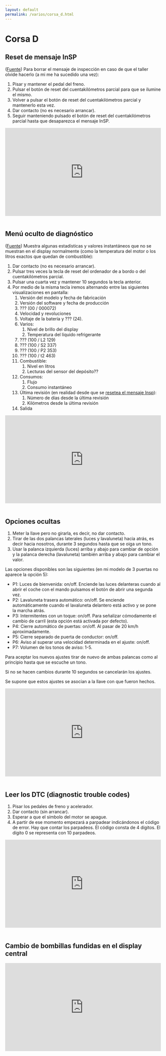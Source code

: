```yaml
---
layout: default
permalink: /varios/corsa_d.html
---
```


# Corsa D

## Reset de mensaje InSP

([Fuente](http://mr-fix.info/opel-corsa-d-inspection-reset/)) Para borrar el mensaje de inspección en caso de que el taller olvide hacerlo (a mi me ha sucedido una vez):

1. Pisar y mantener el pedal del freno.
2. Pulsar el botón de reset del cuentakilómetros parcial para que se ilumine el mismo.
3. Volver a pulsar el botón de reset del cuentakilómetros parcial y mantenerlo esta vez.
4. Dar contacto (no es necesario arrancar).
5. Seguir manteniendo pulsado el botón de reset del cuentakilómetros parcial hasta que desaparezca el mensaje InSP.

<div style="position:relative;height:0;padding-bottom:56.25%"><iframe src="https://www.youtube.com/embed/Wcw01HP5eSM?ecver=2" width="640" height="360" frameborder="0" style="position:absolute;width:100%;height:100%;left:0" allowfullscreen></iframe></div><br>

## Menú oculto de diagnóstico

([Fuente](http://mr-fix.info/opel-corsa-d-hidden-diagnostic-menu/)) Muestra algunas estadísticas y valores instantáneos que no se muestran en el display normalmente (como la temperatura del motor o los litros exactos que quedan de combustible):

1. Dar contacto (no es necesario arrancar).
2. Pulsar tres veces la tecla de reset del ordenador de a bordo o del cuentakilómetros parcial.
3. Pulsar una cuarta vez y mantener 10 segundos la tecla anterior.
4. Por medio de la misma tecla iremos alternando entre las siguientes visualizaciones en pantalla:
    1. Versión del modelo y fecha de fabricación
    2. Versión del software y fecha de producción
    3. ??? (00 / 000072)
    4. Velocidad y revoluciones
    5. Voltaje de la batería y ??? (24).
    6. Varios:
        1. Nivel de brillo del display
        2. Temperatura del líquido refrigerante
    7. ??? (100 / L2 129)
    8. ??? (100 / S2 337)
    9. ??? (100 / P2 353)
    10. ??? (100 / t2 463)
    11. Combustible:
        1. Nivel en litros
        2. Lecturas del sensor del depósito??
    12. Consumos:
        1. Flujo
        2. Consumo instantáneo
    13. Última revisión (en realidad desde que se [resetea el mensaje Insp](#reset-de-mensaje-insp)):
        1. Número de días desde la última revisión
        2. Kilómetros desde la última revisión
    14. Salida

<div style="position:relative;height:0;padding-bottom:56.25%"><iframe src="https://www.youtube.com/embed/JTUrgjdHDNA?ecver=2" width="640" height="360" frameborder="0" style="position:absolute;width:100%;height:100%;left:0" allowfullscreen></iframe></div><br>

## Opciones ocultas

1. Meter la llave pero no girarla, es decir, no dar contacto.
2. Tirar de las dos palancas laterales (luces y lavaluneta) hacia atrás, es decir hacia nosotros, durante 3 segundos hasta que se oiga un tono.
3. Usar la palanca izquierda (luces) arriba y abajo para cambiar de opción y la palanca derecha (lavaluneta) también arriba y abajo para cambiar el valor.

Las opciones disponibles son las siguientes (en mi modelo de 3 puertas no aparece la opción 5):

* P1: Luces de bienvenida: on/off. Enciende las luces delanteras cuando al abrir el coche con el mando pulsamos el botón de abrir una segunda vez.
* P2: Lavaluneta trasera automático: on/off. Se enciende automáticamente cuando el lavaluneta delantero está activo y se pone la marcha atrás.
* P3: Intermitentes con un toque: on/off. Para señalizar cómodamente el cambio de carril (esta opción está activada por defecto).
* P4: Cierre automático de puertas: on/off. Al pasar de 20 km/h aproximadamente.
* P5: Cierre separado de puerta de conductor: on/off.
* P6: Aviso al superar una velocidad determinada en el ajuste: on/off.
* P7: Volumen de los tonos de aviso: 1-5.

Para aceptar los nuevos ajustes tirar de nuevo de ambas palancas como al principio hasta que se escuche un tono.

Si no se hacen cambios durante 10 segundos se cancelarán los ajustes.

Se supone que estos ajustes se asocian a la llave con que fueron hechos.

<div style="position:relative;height:0;padding-bottom:56.25%"><iframe src="https://www.youtube.com/embed/iRZMUXpH71o?ecver=2" width="640" height="360" frameborder="0" style="position:absolute;width:100%;height:100%;left:0" allowfullscreen></iframe></div><br>

## Leer los DTC (diagnostic trouble codes)

1. Pisar los pedales de freno y acelerador.
2. Dar contacto (sin arrancar).
3. Esperar a que el símbolo del motor se apague.
4. A partir de ese momento empezará a parpadear indicándonos el código de error. Hay que contar los parpadeos. El código consta de 4 dígitos. El dígito 0 se representa con 10 parpadeos.

<div style="position:relative;height:0;padding-bottom:56.25%"><iframe src="https://www.youtube.com/embed/pnDckgs-eKk?ecver=2" width="640" height="360" frameborder="0" style="position:absolute;width:100%;height:100%;left:0" allowfullscreen></iframe></div><br>

## Cambio de bombillas fundidas en el display central

<div style="position:relative;height:0;padding-bottom:56.25%"><iframe src="https://www.youtube.com/embed/N0b_-b636pM?ecver=2" width="640" height="360" frameborder="0" style="position:absolute;width:100%;height:100%;left:0" allowfullscreen></iframe></div>
